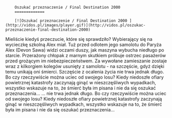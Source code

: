
        Oszukać przeznaczenie / Final Destination 2000 
        =============
        
        [![Oszukać przeznaczenie / Final Destination 2000 ](http://vidos.pl/images/player.gif)](http://vidos.pl/oszukac-przeznaczenie-final-destination-2000)
        
        
 Mieliście kiedyś przeczucie, które się sprawdziło? Wybierający się na wycieczkę szkolną Alex miał. Tuż przed odlotem jego samolotu do Paryża Alex (Devon Sawa) widzi oczami duszy, jak maszyna wybucha niedługo po starcie. Przerażony chłopak z marnym skutkiem próbuje ostrzec pasażerów przed grożącym im niebezpieczeństwem. Za wywołane zamieszanie zostaje wraz z kilkorgiem kolegów usunięty z samolotu - na szczęście, gdyż dzięki temu unikają oni śmierci. Szczęście z ocalenia życia nie trwa jednak długo. Bo czy rzeczywiście można uciec od swojego losu? Kiedy niedoszłe ofiary powietrznej katastrofy zaczynają ginąć w nieszczęśliwych wypadkach, wszystko wskazuje na to, że śmierć była im pisana i nie da się oszukać przeznaczenia...   ... nie trwa jednak długo. Bo czy rzeczywiście można uciec od swojego losu? Kiedy niedoszłe ofiary powietrznej katastrofy zaczynają ginąć w nieszczęśliwych wypadkach, wszystko wskazuje na to, że śmierć była im pisana i nie da się oszukać przeznaczenia...
    